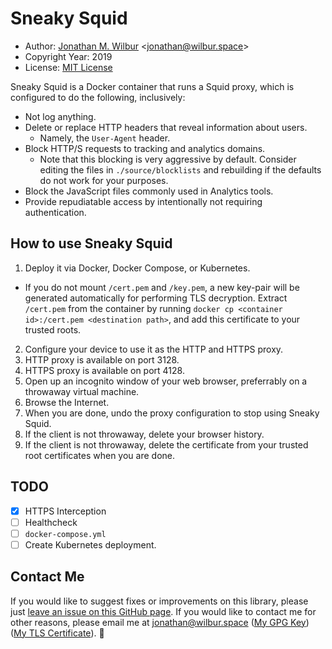 # Sneaky Squid

* Author: [Jonathan M. Wilbur](https://jonathan.wilbur.space) <[jonathan@wilbur.space](mailto:jonathan@wilbur.space)>
* Copyright Year: 2019
* License: [MIT License](https://mit-license.org/)

Sneaky Squid is a Docker container that runs a Squid proxy, which is configured
to do the following, inclusively:

- Not log anything.
- Delete or replace HTTP headers that reveal information about users.
  - Namely, the `User-Agent` header.
- Block HTTP/S requests to tracking and analytics domains.
  - Note that this blocking is very aggressive by default. Consider editing
    the files in `./source/blocklists` and rebuilding if the defaults do not
    work for your purposes.
- Block the JavaScript files commonly used in Analytics tools.
- Provide repudiatable access by intentionally not requiring authentication.

## How to use Sneaky Squid

1. Deploy it via Docker, Docker Compose, or Kubernetes.
  - If you do not mount `/cert.pem` and `/key.pem`, a new key-pair will be
    generated automatically for performing TLS decryption. Extract `/cert.pem`
    from the container by running
    `docker cp <container id>:/cert.pem <destination path>`, and add this
    certificate to your trusted roots.
2. Configure your device to use it as the HTTP and HTTPS proxy.
  1. HTTP proxy is available on port 3128.
  2. HTTPS proxy is available on port 4128.
3. Open up an incognito window of your web browser, preferrably on a
   throwaway virtual machine.
4. Browse the Internet.
5. When you are done, undo the proxy configuration to stop using Sneaky Squid.
6. If the client is not throwaway, delete your browser history.
7. If the client is not throwaway, delete the certificate from your trusted
   root certificates when you are done.

## TODO

- [x] HTTPS Interception
- [ ] Healthcheck
- [ ] `docker-compose.yml`
- [ ] Create Kubernetes deployment.

## Contact Me

If you would like to suggest fixes or improvements on this library, please just
[leave an issue on this GitHub page](https://github.com/JonathanWilbur/sneaky-squid/issues). If you would like to contact me for other reasons,
please email me at [jonathan@wilbur.space](mailto:jonathan@wilbur.space)
([My GPG Key](https://jonathan.wilbur.space/downloads/jonathan@wilbur.space.gpg.pub))
([My TLS Certificate](https://jonathan.wilbur.space/downloads/jonathan@wilbur.space.chain.pem)). :boar: